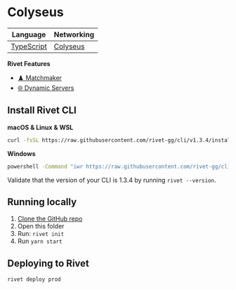 # Colyseus







|  Language | Networking |
|  --- | --- |
|  [TypeScript](https://www.typescriptlang.org) | [Colyseus](https://github.com/rivet-gg/plugin-colyseus-server') |

**Rivet Features**

- [♟️ Matchmaker](https://rivet.gg/docs/matchmaker)
- [🌐 Dynamic Servers](https://rivet.gg/docs/dynamic-servers)

## Install Rivet CLI

**macOS & Linux & WSL**

```bash
curl -fsSL https://raw.githubusercontent.com/rivet-gg/cli/v1.3.4/install/unix.sh | sh
```

**Windows**

```bash
powershell -Command "iwr https://raw.githubusercontent.com/rivet-gg/cli/v1.3.4/install/windows.ps1 -useb | iex"
```

Validate that the version of your CLI is 1.3.4 by running `rivet --version`.

## Running locally

1. [Clone the GitHub repo](https://docs.github.com/en/repositories/creating-and-managing-repositories/cloning-a-repository)
2. Open this folder
3. Run: `rivet init`
4. Run `yarn start`

## Deploying to Rivet

```
rivet deploy prod
```

